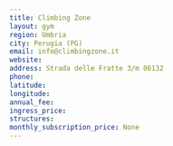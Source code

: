 ```yaml
---
title: Climbing Zone
layout: gym
region: Umbria
city: Perugia (PG)
email: info@climbingzone.it
website: 
address: Strada delle Fratte 3/m 06132
phone: 
latitude: 
longitude: 
annual_fee: 
ingress_price: 
structures: 
monthly_subscription_price: None
---
```


